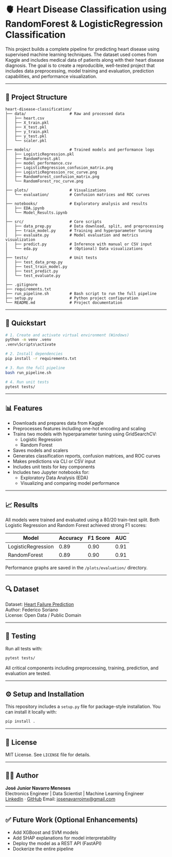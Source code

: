 # 🫀 Heart Disease Classification using RandomForest & LogisticRegression Classification

This project builds a complete pipeline for predicting heart disease using supervised machine learning techniques. The dataset used comes from Kaggle and includes medical data of patients along with their heart disease diagnosis. The goal is to create a reproducible, well-tested project that includes data preprocessing, model training and evaluation, prediction capabilities, and performance visualization.

---

## 📁 Project Structure

```
heart-disease-classification/
├── data/                   # Raw and processed data
│   ├── heart.csv
│   ├── X_train.pkl
│   ├── X_test.pkl
│   ├── y_train.pkl
│   ├── y_test.pkl
│   └── scaler.pkl
│
├── models/                 # Trained models and performance logs
│   ├── LogisticRegression.pkl
│   ├── RandomForest.pkl
│   ├── model_performance.csv
│   ├── LogisticRegression_confusion_matrix.png
│   ├── LogisticRegression_roc_curve.png
│   ├── RandomForest_confusion_matrix.png
│   └── RandomForest_roc_curve.png
│
├── plots/                  # Visualizations
│   └── evaluation/         # Confusion matrices and ROC curves
│
├── notebooks/              # Exploratory analysis and results
│   ├── EDA.ipynb
│   └── Model_Results.ipynb
│
├── src/                    # Core scripts
│   ├── data_prep.py        # Data download, split, and preprocessing
│   ├── train_model.py      # Training and hyperparameter tuning
│   ├── evaluate.py         # Model evaluation and metrics visualization
│   ├── predict.py          # Inference with manual or CSV input
│   └── eda.py              # (Optional) Data visualizations
│
├── tests/                  # Unit tests
│   ├── test_data_prep.py
│   ├── test_train_model.py
│   ├── test_predict.py
│   └── test_evaluate.py
│
├── .gitignore
├── requirements.txt
├── run_pipeline.sh         # Bash script to run the full pipeline
├── setup.py                # Python project configuration
└── README.md               # Project documentation
```

---

## 🚀 Quickstart

```bash
# 1. Create and activate virtual environment (Windows)
python -m venv .venv
.venv\Scripts\activate

# 2. Install dependencies
pip install -r requirements.txt

# 3. Run the full pipeline
bash run_pipeline.sh

# 4. Run unit tests
pytest tests/
```

---

## 📊 Features

- Downloads and prepares data from Kaggle
- Preprocesses features including one-hot encoding and scaling
- Trains two models with hyperparameter tuning using GridSearchCV:
  - Logistic Regression
  - Random Forest
- Saves models and scalers
- Generates classification reports, confusion matrices, and ROC curves
- Makes predictions via CLI or CSV input
- Includes unit tests for key components
- Includes two Jupyter notebooks for:
  - Exploratory Data Analysis (EDA)
  - Visualizing and comparing model performance

---

## 📈 Results

All models were trained and evaluated using a 80/20 train-test split. Both Logistic Regression and Random Forest achieved strong F1 scores:

| Model              | Accuracy | F1 Score | AUC  |
|-------------------|----------|----------|------|
| LogisticRegression| 0.89     | 0.90     | 0.91 |
| RandomForest      | 0.89     | 0.90     | 0.91 |

Performance graphs are saved in the `/plots/evaluation/` directory.

---

## 🔍 Dataset

Dataset: [Heart Failure Prediction](https://www.kaggle.com/datasets/fedesoriano/heart-failure-prediction)  
Author: Federico Soriano  
License: Open Data / Public Domain

---

## 🧪 Testing

Run all tests with:
```bash
pytest tests/
```

All critical components including preprocessing, training, prediction, and evaluation are tested.

---

## ⚙️ Setup and Installation

This repository includes a `setup.py` file for package-style installation. You can install it locally with:
```bash
pip install .
```

---

## 📜 License

MIT License. See `LICENSE` file for details.

---

## 👨‍💻 Author
 
**José Junior Navarro Meneses**  
Electronics Engineer | Data Scientist | Machine Learning Engineer  
[LinkedIn](https://www.linkedin.com/in/jose-junior-navarro-meneses-913b62338/) · [GitHub](https://github.com/josenavarrojm)
Email: josenavarrojmx@gmail.com

---

## ✅ Future Work (Optional Enhancements)
- Add XGBoost and SVM models
- Add SHAP explanations for model interpretability
- Deploy the model as a REST API (FastAPI)
- Dockerize the entire pipeline


